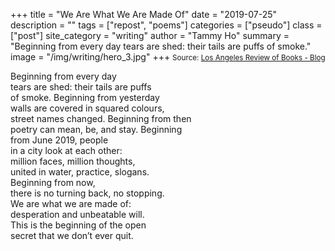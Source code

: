 +++
title = "We Are What We Are Made Of"
date = "2019-07-25"
description = ""
tags = ["repost", "poems"]
categories = ["pseudo"]
class = ["post"]
site_category = "writing"
author = "Tammy Ho"
summary = "Beginning from every day tears are shed: their tails are puffs of smoke."
image = "/img/writing/hero_3.jpg"
+++
<small class="text-muted">
Source: [Los Angeles Review of Books - Blog](https://blog.lareviewofbooks.org/poetry/moment-everyone-revolution-poems-tammy-ho-lai-ming-hong-kong-crisis/)
</small>

Beginning from every day <br>
tears are shed: their tails are puffs <br>
of smoke. Beginning from yesterday <br>
walls are covered in squared colours, <br>
street names changed. Beginning from then <br>
poetry can mean, be, and stay. Beginning <br>
from June 2019, people <br>
in a city look at each other: <br>
million faces, million thoughts, <br>
united in water, practice, slogans. <br>
Beginning from now, <br>
there is no turning back, no stopping. <br>
We are what we are made of: <br>
desperation and unbeatable will. <br>
This is the beginning of the open <br>
secret that we don’t ever quit.